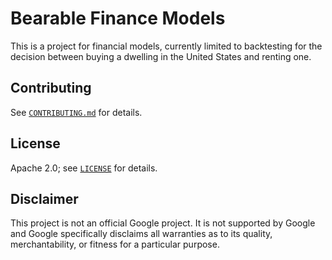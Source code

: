 # Bearable Finance Models

This is a project for financial models, currently limited to backtesting for the
decision between buying a dwelling in the United States and renting one.

## Contributing

See [`CONTRIBUTING.md`](CONTRIBUTING.md) for details.

## License

Apache 2.0; see [`LICENSE`](LICENSE) for details.

## Disclaimer

This project is not an official Google project. It is not supported by Google
and Google specifically disclaims all warranties as to its quality,
merchantability, or fitness for a particular purpose.
